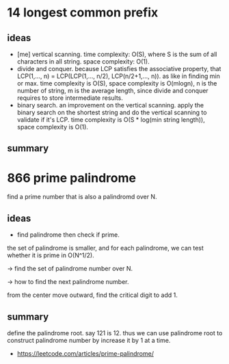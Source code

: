 # 14 longest common prefix

## ideas

- [me] vertical scanning. time complexity: O(S), where S is the sum of all characters in all string. space complexity: O(1).
- divide and conquer. because LCP satisfies the associative property, that LCP(1,..., n) = LCP(LCP(1,..., n/2), LCP(n/2+1,..., n)). as like in finding min or max. time complexity is O(S), space complexity is O(mlogn), n is the number of string, m is the average length, since divide and conquer requires to store intermediate results.
- binary search. an improvement on the vertical scanning. apply the binary search on the shortest string and do the vertical scanning to validate if it's LCP. time complexity is O(S * log(min string length)), space complexity is O(1).

## summary 


# 866 prime palindrome

find a prime number that is also a palindromd over N.

## ideas

- find palindrome then check if prime. 

the set of palindrome is smaller, and for each palindrome, we can test whether it is prime in O(N^1/2).

-> find the set of palindrome number over N.

-> how to find the next palindrome number.

from the center move outward, find the critical digit to add 1.

## summary
 
define the palindrome root. say 121 is 12. thus we can use palindrome root to construct palindrome number by increase it by 1 at a time. 

- https://leetcode.com/articles/prime-palindrome/
